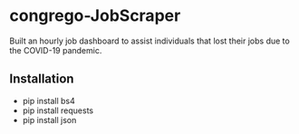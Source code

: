 # congrego-JobScraper
Built an hourly job dashboard to assist individuals that lost their jobs due to the COVID-19 pandemic.

## Installation
* pip install bs4
* pip install requests
* pip install json
